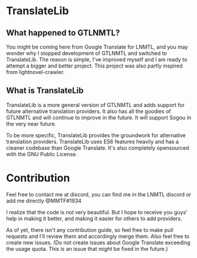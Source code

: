 # TranslateLib
## What happened to GTLNMTL?
You might be coming here from Google Translate for LNMTL, and you may wonder why I stopped development of GTLNMTL and switched to TranslateLib. 
The reason is simple, I've improved myself and I am ready to attempt a bigger and better project. This project was also partly inspired from lightnovel-crawler.

## What is TranslateLib
TranslateLib is a more general version of GTLNMTL and adds support for future alternative translation providers. It also has all the goodies of GTLNMTL and will 
continue to improve in the future. It will support Sogou in the very near future.

To be more specific, TranslateLib provides the groundwork for alternative translation providers. TranslateLib uses ES6 features heavily and has a cleaner codebase than Google Translate.
It's also completely opensourced with the GNU Public License.

# Contribution
Feel free to contact me at discord, you can find me in the LNMTL discord or add me directly @MMTF#1934

I realize that the code is not very beautiful. But I hope to receive you guys' help in making it better, and making it easier for others to add providers.

As of yet, there isn't any contribution guide, so feel free to make pull requests and I'll review them and accordingly merge them.
Also feel free to create new issues. (Do not create issues about Google Translate exceeding the usage quota. This is an issue that *might* be fixed in the future.)